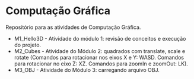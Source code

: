 # Computação Gráfica
Repositório para as atividades de Computação Gráfica.

- M1_Hello3D - Atividade do módulo 1: revisão de conceitos e execução do projeto.
- M2_Cubes - Atividade do Módulo 2: quadrados com translate, scale e rotate (Comandos para rotacionar nos eixos X e Y: WASD. Comandos para rotacionar no eixo Z: XZ. Comandos para zoomIn e zoomOut: LK).
- M3_OBJ - Atividade do Módulo 3: carregando arquivo OBJ.